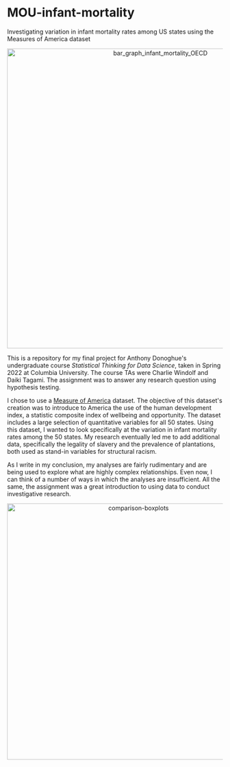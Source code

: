 # MOU-infant-mortality
Investigating variation in infant mortality rates among US states using the Measures of America dataset

<p align="center" width="100%"><img width="700" alt="bar_graph_infant_mortality_OECD" src="https://user-images.githubusercontent.com/112728848/202870656-e2ca2553-19bb-488a-b747-85330030ac0e.png"></p>

This is a repository for my final project for Anthony Donoghue's undergraduate course <i>Statistical Thinking for Data Science</i>, taken in Spring 2022 at Columbia University. The course TAs were Charlie Windolf and Daiki Tagami. The assignment was to answer any research question using hypothesis testing.

I chose to use a [Measure of America](https://measureofamerica.org/) dataset. The objective of this dataset's creation was to introduce to America the use of the human development index, a statistic composite index of wellbeing and opportunity. The dataset includes a large selection of quantitative variables for all 50 states. Using this dataset, I wanted to look specifically at the variation in infant mortality rates among the 50 states. My research eventually led me to add additional data, specifically the legality of slavery and the prevalence of plantations, both used as stand-in variables for structural racism. 

As I write in my conclusion, my analyses are fairly rudimentary and are being used to explore what are highly complex relationships. Even now, I can think of a number of ways in which the analyses are insufficient. All the same, the assignment was a great introduction to using data to conduct investigative research.

<p align="center" width="100%"><img width="598" alt="comparison-boxplots" src="https://user-images.githubusercontent.com/112728848/202869385-5b44c962-a370-44f6-8cea-8e3f86d7673f.png"></p>
